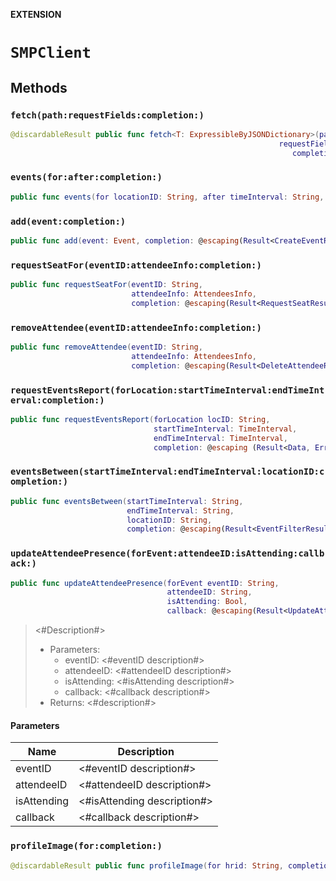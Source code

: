 **EXTENSION**

# `SMPClient`

## Methods
### `fetch(path:requestFields:completion:)`

```swift
@discardableResult public func fetch<T: ExpressibleByJSONDictionary>(path: String,
                                                            requestFields: String,
                                                               completion: @escaping(Result<T, Error>) -> Void) -> BCGAPICore.Operation?
```

### `events(for:after:completion:)`

```swift
public func events(for locationID: String, after timeInterval: String, completion: @escaping(Result<EventFilterResults, Error>) -> Void) -> BCGAPICore.Operation?
```

### `add(event:completion:)`

```swift
public func add(event: Event, completion: @escaping(Result<CreateEventResult, Error>) -> Void) -> BCGAPICore.Operation?
```

### `requestSeatFor(eventID:attendeeInfo:completion:)`

```swift
public func requestSeatFor(eventID: String,
                           attendeeInfo: AttendeesInfo,
                           completion: @escaping(Result<RequestSeatResult, Error>) -> Void) -> BCGAPICore.Operation?
```

### `removeAttendee(eventID:attendeeInfo:completion:)`

```swift
public func removeAttendee(eventID: String,
                           attendeeInfo: AttendeesInfo,
                           completion: @escaping(Result<DeleteAttendeeResult, Error>) -> Void) -> BCGAPICore.Operation?
```

### `requestEventsReport(forLocation:startTimeInterval:endTimeInterval:completion:)`

```swift
public func requestEventsReport(forLocation locID: String,
                                startTimeInterval: TimeInterval,
                                endTimeInterval: TimeInterval,
                                completion: @escaping (Result<Data, Error>) -> Void) -> BCGAPICore.Operation?
```

### `eventsBetween(startTimeInterval:endTimeInterval:locationID:completion:)`

```swift
public func eventsBetween(startTimeInterval: String,
                          endTimeInterval: String,
                          locationID: String,
                          completion: @escaping(Result<EventFilterResults, Error>) -> Void) -> BCGAPICore.Operation?
```

### `updateAttendeePresence(forEvent:attendeeID:isAttending:callback:)`

```swift
public func updateAttendeePresence(forEvent eventID: String,
                                   attendeeID: String,
                                   isAttending: Bool,
                                   callback: @escaping(Result<UpdateAttendeeInfoResult, Error>) -> Void) -> BCGAPICore.Operation?
```

> <#Description#>
> - Parameters:
>   - eventID: <#eventID description#>
>   - attendeeID: <#attendeeID description#>
>   - isAttending: <#isAttending description#>
>   - callback: <#callback description#>
> - Returns: <#description#>

#### Parameters

| Name | Description |
| ---- | ----------- |
| eventID | <#eventID description#> |
| attendeeID | <#attendeeID description#> |
| isAttending | <#isAttending description#> |
| callback | <#callback description#> |

### `profileImage(for:completion:)`

```swift
@discardableResult public func profileImage(for hrid: String, completion: @escaping(Result<Data, Error>) -> Void) -> BCGAPICore.Operation?
```
